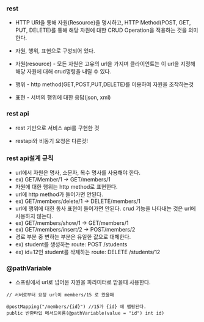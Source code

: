 ### rest

* HTTP URI을 통해 자원(Resource)을 명시하고, HTTP Method(POST, GET, PUT, DELETE)를 통해 해당 자원에 대한
CRUD Operation을 적용하는 것을 의미한다.

* 자원, 행위, 표현으로 구성되어 있다.

* 자원(resource) - 모든 자원은 고유의 url을 가지며 클라이언트는 이 url을 지정해 해당 자원에 대해 crud명령을 내릴 수 있다.

* 행위 - http method(GET,POST,PUT,DELETE)를 이용하여 자원을 조작하는것

* 표현 - 서버의 행위에 대한 응답(json, xml)

### rest api

* rest 기반으로 서비스 api를 구현한 것

* restapi와 비동기 요청은 다른것!

### rest api설계 규칙

* url에서 자원은 명사, 소문자, 복수 명사를 사용해야 한다.
* ex) GET/Member/1 -> GET/members/1
* 자원에 대한 행위는 http method로 표현한다.
* url에 http method가 들어가면 안된다.
* ex) GET/members/delete/1 -> DELETE/members/1
* url에 행위에 대한 동사 표현이 들어가면 안된다. crud 기능을 나타내는 것은 url에 사용하지 않는다.
* ex) GET/members/show/1 -> GET/members/1
* ex) GET/members/insert/2 -> POST/members/2
* 경로 부분 중 변하는 부분은 유일한 값으로 대체한다.
* ex) student를 생성하는 route: POST /students 
* ex) id=12인 student를 삭제하는 route: DELETE /students/12


### @pathVariable

* 스프링에서 url로 넘어온 자원을 파라미터로 받을때 사용한다.

```
// 서버로부터 요청 url이 members/15 로 왔을때

@postMapping("/members/{id}") //15가 {id} 에 맵핑된다.
public 반환타입 메서드이름(@pathVariable(value = "id") int id)
```

